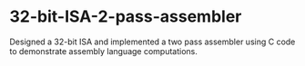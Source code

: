 # 32-bit-ISA-2-pass-assembler
Designed a 32-bit ISA and implemented a two pass assembler using C code to demonstrate assembly language computations.
